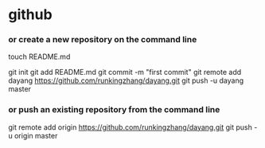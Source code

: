 # github
### or create a new repository on the command line


touch README.md

git init
git add README.md
git commit -m "first commit"
git remote add dayang https://github.com/runkingzhang/dayang.git
git push -u dayang master

### or push an existing repository from the command line


git remote add origin https://github.com/runkingzhang/dayang.git
git push -u origin master